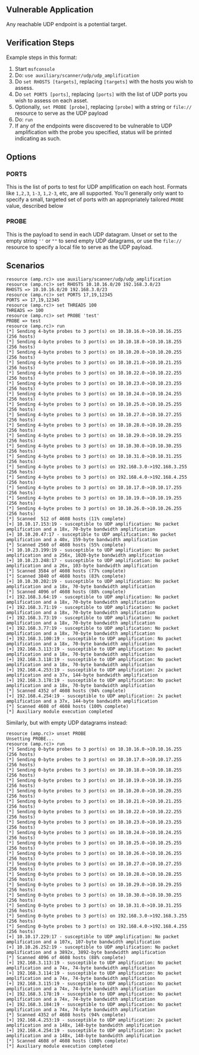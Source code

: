 ## Vulnerable Application

  Any reachable UDP endpoint is a potential target.

## Verification Steps

  Example steps in this format:

  1. Start `msfconsole`
  2. Do: ```use auxiliary/scanner/udp/udp_amplification```
  3. Do `set RHOSTS [targets]`, replacing ```[targets]``` with the hosts you wish to assess.
  4. Do ```set PORTS [ports]```, replacing ```[ports]``` with the list of UDP ports you wish to assess on each asset.
  5. Optionally, ```set PROBE [probe]```, replacing ```[probe]``` with a string or `file://` resource to serve as the UDP payload
  6. Do: ```run```
  7. If any of the endpoints were discovered to be vulnerable to UDP amplification with the probe you specified, status will be printed indicating as such.

## Options

### PORTS

  This is the list of ports to test for UDP amplification on each host.
  Formats like `1,2,3`, `1-3`, `1,2-3`, etc, are all supported.  You'll
  generally only want to specify a small, targeted set of ports with an
  appropriately tailored `PROBE` value, described below

### PROBE

  This is the payload to send in each UDP datagram. Unset or set to the empty
  string `''` or `""` to send empty UDP datagrams, or use the `file://`
  resource to specify a local file to serve as the UDP payload.

## Scenarios

  ```
  resource (amp.rc)> use auxiliary/scanner/udp/udp_amplification
  resource (amp.rc)> set RHOSTS 10.10.16.0/20 192.168.3.0/23
  RHOSTS => 10.10.16.0/20 192.168.3.0/23
  resource (amp.rc)> set PORTS 17,19,12345
  PORTS => 17,19,12345
  resource (amp.rc)> set THREADS 100
  THREADS => 100
  resource (amp.rc)> set PROBE 'test'
  PROBE => test
  resource (amp.rc)> run
  [*] Sending 4-byte probes to 3 port(s) on 10.10.16.0->10.10.16.255 (256 hosts)
  [*] Sending 4-byte probes to 3 port(s) on 10.10.18.0->10.10.18.255 (256 hosts)
  [*] Sending 4-byte probes to 3 port(s) on 10.10.20.0->10.10.20.255 (256 hosts)
  [*] Sending 4-byte probes to 3 port(s) on 10.10.21.0->10.10.21.255 (256 hosts)
  [*] Sending 4-byte probes to 3 port(s) on 10.10.22.0->10.10.22.255 (256 hosts)
  [*] Sending 4-byte probes to 3 port(s) on 10.10.23.0->10.10.23.255 (256 hosts)
  [*] Sending 4-byte probes to 3 port(s) on 10.10.24.0->10.10.24.255 (256 hosts)
  [*] Sending 4-byte probes to 3 port(s) on 10.10.25.0->10.10.25.255 (256 hosts)
  [*] Sending 4-byte probes to 3 port(s) on 10.10.27.0->10.10.27.255 (256 hosts)
  [*] Sending 4-byte probes to 3 port(s) on 10.10.28.0->10.10.28.255 (256 hosts)
  [*] Sending 4-byte probes to 3 port(s) on 10.10.29.0->10.10.29.255 (256 hosts)
  [*] Sending 4-byte probes to 3 port(s) on 10.10.30.0->10.10.30.255 (256 hosts)
  [*] Sending 4-byte probes to 3 port(s) on 10.10.31.0->10.10.31.255 (256 hosts)
  [*] Sending 4-byte probes to 3 port(s) on 192.168.3.0->192.168.3.255 (256 hosts)
  [*] Sending 4-byte probes to 3 port(s) on 192.168.4.0->192.168.4.255 (256 hosts)
  [*] Sending 4-byte probes to 3 port(s) on 10.10.17.0->10.10.17.255 (256 hosts)
  [*] Sending 4-byte probes to 3 port(s) on 10.10.19.0->10.10.19.255 (256 hosts)
  [*] Sending 4-byte probes to 3 port(s) on 10.10.26.0->10.10.26.255 (256 hosts)
  [*] Scanned  512 of 4608 hosts (11% complete)
  [+] 10.10.17.153:19 - susceptible to UDP amplification: No packet amplification and a 18x, 70-byte bandwidth amplification
  [+] 10.10.20.47:17 - susceptible to UDP amplification: No packet amplification and a 40x, 159-byte bandwidth amplification
  [*] Scanned 2560 of 4608 hosts (55% complete)
  [+] 10.10.23.199:19 - susceptible to UDP amplification: No packet amplification and a 256x, 1020-byte bandwidth amplification
  [+] 10.10.23.248:17 - susceptible to UDP amplification: No packet amplification and a 26x, 103-byte bandwidth amplification
  [*] Scanned 3584 of 4608 hosts (77% complete)
  [*] Scanned 3840 of 4608 hosts (83% complete)
  [+] 10.10.30.202:19 - susceptible to UDP amplification: No packet amplification and a 18x, 70-byte bandwidth amplification
  [*] Scanned 4096 of 4608 hosts (88% complete)
  [+] 192.168.3.64:19 - susceptible to UDP amplification: No packet amplification and a 18x, 70-byte bandwidth amplification
  [+] 192.168.3.71:19 - susceptible to UDP amplification: No packet amplification and a 18x, 70-byte bandwidth amplification
  [+] 192.168.3.73:19 - susceptible to UDP amplification: No packet amplification and a 18x, 70-byte bandwidth amplification
  [+] 192.168.3.77:19 - susceptible to UDP amplification: No packet amplification and a 18x, 70-byte bandwidth amplification
  [+] 192.168.3.100:19 - susceptible to UDP amplification: No packet amplification and a 18x, 70-byte bandwidth amplification
  [+] 192.168.3.113:19 - susceptible to UDP amplification: No packet amplification and a 18x, 70-byte bandwidth amplification
  [+] 192.168.3.118:19 - susceptible to UDP amplification: No packet amplification and a 18x, 70-byte bandwidth amplification
  [+] 192.168.4.253:19 - susceptible to UDP amplification: 2x packet amplification and a 37x, 144-byte bandwidth amplification
  [+] 192.168.3.178:19 - susceptible to UDP amplification: No packet amplification and a 18x, 70-byte bandwidth amplification
  [*] Scanned 4352 of 4608 hosts (94% complete)
  [+] 192.168.4.254:19 - susceptible to UDP amplification: 2x packet amplification and a 37x, 144-byte bandwidth amplification
  [*] Scanned 4608 of 4608 hosts (100% complete)
  [*] Auxiliary module execution completed
  ```

  Similarly, but with empty UDP datagrams instead:

  ```
  resource (amp.rc)> unset PROBE
  Unsetting PROBE...
  resource (amp.rc)> run
  [*] Sending 0-byte probes to 3 port(s) on 10.10.16.0->10.10.16.255 (256 hosts)
  [*] Sending 0-byte probes to 3 port(s) on 10.10.17.0->10.10.17.255 (256 hosts)
  [*] Sending 0-byte probes to 3 port(s) on 10.10.18.0->10.10.18.255 (256 hosts)
  [*] Sending 0-byte probes to 3 port(s) on 10.10.19.0->10.10.19.255 (256 hosts)
  [*] Sending 0-byte probes to 3 port(s) on 10.10.20.0->10.10.20.255 (256 hosts)
  [*] Sending 0-byte probes to 3 port(s) on 10.10.21.0->10.10.21.255 (256 hosts)
  [*] Sending 0-byte probes to 3 port(s) on 10.10.22.0->10.10.22.255 (256 hosts)
  [*] Sending 0-byte probes to 3 port(s) on 10.10.23.0->10.10.23.255 (256 hosts)
  [*] Sending 0-byte probes to 3 port(s) on 10.10.24.0->10.10.24.255 (256 hosts)
  [*] Sending 0-byte probes to 3 port(s) on 10.10.25.0->10.10.25.255 (256 hosts)
  [*] Sending 0-byte probes to 3 port(s) on 10.10.26.0->10.10.26.255 (256 hosts)
  [*] Sending 0-byte probes to 3 port(s) on 10.10.27.0->10.10.27.255 (256 hosts)
  [*] Sending 0-byte probes to 3 port(s) on 10.10.28.0->10.10.28.255 (256 hosts)
  [*] Sending 0-byte probes to 3 port(s) on 10.10.29.0->10.10.29.255 (256 hosts)
  [*] Sending 0-byte probes to 3 port(s) on 10.10.30.0->10.10.30.255 (256 hosts)
  [*] Sending 0-byte probes to 3 port(s) on 10.10.31.0->10.10.31.255 (256 hosts)
  [*] Sending 0-byte probes to 3 port(s) on 192.168.3.0->192.168.3.255 (256 hosts)
  [*] Sending 0-byte probes to 3 port(s) on 192.168.4.0->192.168.4.255 (256 hosts)
  [+] 10.10.17.229:17 - susceptible to UDP amplification: No packet amplification and a 107x, 107-byte bandwidth amplification
  [+] 10.10.26.252:19 - susceptible to UDP amplification: No packet amplification and a 3892x, 3892-byte bandwidth amplification
  [*] Scanned 4096 of 4608 hosts (88% complete)
  [+] 192.168.3.113:19 - susceptible to UDP amplification: No packet amplification and a 74x, 74-byte bandwidth amplification
  [+] 192.168.3.114:19 - susceptible to UDP amplification: No packet amplification and a 74x, 74-byte bandwidth amplification
  [+] 192.168.3.115:19 - susceptible to UDP amplification: No packet amplification and a 74x, 74-byte bandwidth amplification
  [+] 192.168.3.178:19 - susceptible to UDP amplification: No packet amplification and a 74x, 74-byte bandwidth amplification
  [+] 192.168.3.184:19 - susceptible to UDP amplification: No packet amplification and a 74x, 74-byte bandwidth amplification
  [*] Scanned 4352 of 4608 hosts (94% complete)
  [+] 192.168.4.253:19 - susceptible to UDP amplification: 2x packet amplification and a 148x, 148-byte bandwidth amplification
  [+] 192.168.4.254:19 - susceptible to UDP amplification: 2x packet amplification and a 148x, 148-byte bandwidth amplification
  [*] Scanned 4608 of 4608 hosts (100% complete)
  [*] Auxiliary module execution completed
  ```
